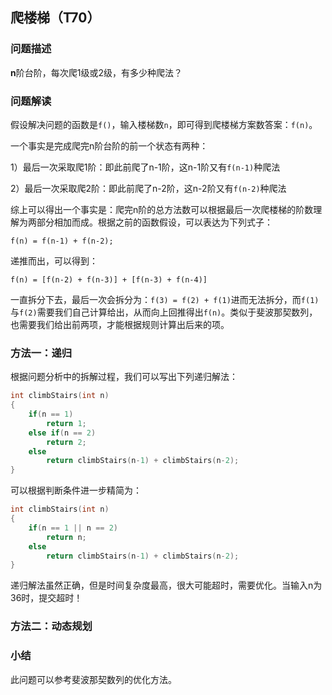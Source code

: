 ## 爬楼梯（T70）

### 问题描述

**n**阶台阶，每次爬1级或2级，有多少种爬法？



### 问题解读

假设解决问题的函数是`f()`，输入楼梯数`n`，即可得到爬楼梯方案数答案：`f(n)`。

一个事实是完成爬完n阶台阶的前一个状态有两种：

1）最后一次采取爬1阶：即此前爬了n-1阶，这n-1阶又有`f(n-1)`种爬法

2）最后一次采取爬2阶：即此前爬了n-2阶，这n-2阶又有`f(n-2)`种爬法

综上可以得出一个事实是：爬完n阶的总方法数可以根据最后一次爬楼梯的阶数理解为两部分相加而成。根据之前的函数假设，可以表达为下列式子：

`f(n) = f(n-1) + f(n-2);`

递推而出，可以得到：

`f(n) = [f(n-2) + f(n-3)] + [f(n-3) + f(n-4)]`

一直拆分下去，最后一次会拆分为：`f(3) = f(2) + f(1)`进而无法拆分，而`f(1)`与`f(2)`需要我们自己计算给出，从而向上回推得出`f(n)`。类似于斐波那契数列，也需要我们给出前两项，才能根据规则计算出后来的项。



### 方法一：递归

根据问题分析中的拆解过程，我们可以写出下列递归解法：

```C++
int climbStairs(int n)
{
    if(n == 1)
        return 1;
    else if(n == 2)
        return 2;
    else
        return climbStairs(n-1) + climbStairs(n-2);
}
```

可以根据判断条件进一步精简为：

```C++
int climbStairs(int n)
{
    if(n == 1 || n == 2)
        return n;
    else
        return climbStairs(n-1) + climbStairs(n-2);
}
```

递归解法虽然正确，但是时间复杂度最高，很大可能超时，需要优化。当输入n为36时，提交超时！



### 方法二：动态规划









### 小结

此问题可以参考斐波那契数列的优化方法。